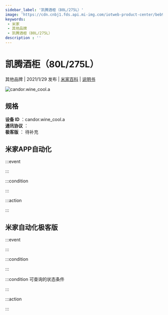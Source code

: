 ```yaml
---
sidebar_label: '凯腾酒柜（80L/275L）'
image: 'https://cdn.cnbj1.fds.api.mi-img.com/iotweb-product-center/beb92ab2990ffcb53dfb240363ed00fd_168.png?GalaxyAccessKeyId=AKVGLQWBOVIRQ3XLEW&Expires=9223372036854775807&Signature=A+D6f0C3A73V9dv6WDWbQzFcAGE='
keywords: 
 - 米家
 - 其他品牌
 - 凯腾酒柜（80L/275L）
description : ''
---
```

# 凯腾酒柜（80L/275L）

其他品牌 | 2021/1/29 发布 | [米家百科](https://home.mi.com/webapp/content/baike/product/index.html?model=candor.wine_cool.a) | [说明书](https://home.mi.com/views/introduction.html?model=candor.wine_cool.a&region=cn)

![candor.wine_cool.a](https://cdn.cnbj1.fds.api.mi-img.com/iotweb-product-center/beb92ab2990ffcb53dfb240363ed00fd_168.png?GalaxyAccessKeyId=AKVGLQWBOVIRQ3XLEW&Expires=9223372036854775807&Signature=A+D6f0C3A73V9dv6WDWbQzFcAGE=)

## 规格  
> 
**设备 ID** ：candor.wine_cool.a  
**通讯协议** ：  
**极客版**  ： 待补充 


## 米家APP自动化  

:::event  

:::

:::condition  

:::

:::action   

:::

## 米家自动化极客版  

:::event  

:::

:::condition  

:::

:::condition 可查询的状态条件  

:::

:::action  

:::

        
